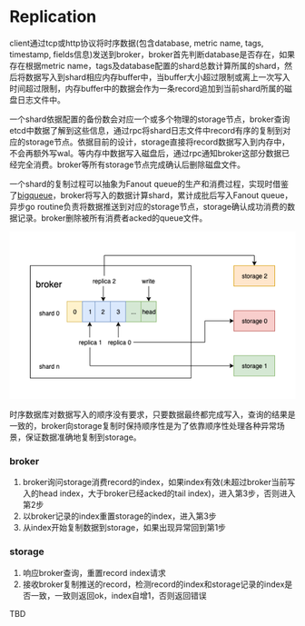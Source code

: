 # Replication

client通过tcp或http协议将时序数据(包含database, metric name, tags, timestamp, fields信息)发送到broker，broker首先判断database是否存在，如果存在根据metric name，tags及database配置的shard总数计算所属的shard，然后将数据写入到shard相应内存buffer中，当buffer大小超过限制或离上一次写入时间超过限制，内存buffer中的数据会作为一条record追加到当前shard所属的磁盘日志文件中。

一个shard依据配置的备份数会对应一个或多个物理的storage节点，broker查询etcd中数据了解到这些信息，通过rpc将shard日志文件中record有序的复制到对应的storage节点。依据目前的设计，storage直接将record数据写入到内存中，不会再额外写wal。等内存中数据写入磁盘后，通过rpc通知broker这部分数据已经完全消费。broker等所有storage节点完成确认后删除磁盘文件。

一个shard的复制过程可以抽象为Fanout queue的生产和消费过程，实现时借鉴了[bigqueue](https://github.com/bulldog2011/bigqueue)，broker将写入的数据计算shard，累计成批后写入Fanout queue，异步go routine负责将数据推送到对应的storage节点，storage确认成功消费的数据记录。broker删除被所有消费者acked的queue文件。

![replication](../../assets/images/design/replication.png)

时序数据库对数据写入的顺序没有要求，只要数据最终都完成写入，查询的结果是一致的，broker向storage复制时保持顺序性是为了依靠顺序性处理各种异常场景，保证数据准确地复制到storage。



### broker

1. broker询问storage消费record的index，如果index有效(未超过broker当前写入的head index，大于broker已经acked的tail index)，进入第3步，否则进入第2步
2. 以broker记录的index重置storage的index，进入第3步
3. 从index开始复制数据到storage，如果出现异常回到第1步

### storage

1. 响应broker查询，重置record index请求
2. 接收broker复制推送的record，检测record的index和storage记录的index是否一致，一致则返回ok，index自增1，否则返回错误



TBD
